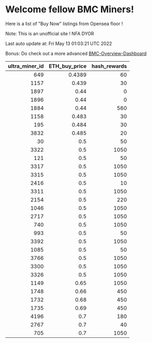 # Welcome fellow BMC Miners!
Here is a list of "Buy Now" listings from Opensea floor !

Note: This is an unofficial site ! NFA DYOR

Last auto update at: Fri May 13 01:03:21 UTC 2022

Bonus: Do check out a more advanced [BMC-Overview-Dashboard](https://dune.com/defifunk/BMC-Overview-Dashboard)


|   ultra_miner_id |   ETH_buy_price |   hash_rewards |
|-----------------:|----------------:|---------------:|
|              649 |          0.4389 |             60 |
|             1157 |          0.439  |             30 |
|             1897 |          0.44   |              0 |
|             1896 |          0.44   |              0 |
|             1884 |          0.44   |            560 |
|             1158 |          0.483  |             30 |
|              195 |          0.484  |             30 |
|             3832 |          0.485  |             20 |
|               30 |          0.5    |             50 |
|             3322 |          0.5    |           1050 |
|              121 |          0.5    |             50 |
|             3317 |          0.5    |           1050 |
|             3315 |          0.5    |           1050 |
|             2416 |          0.5    |             10 |
|             3311 |          0.5    |           1050 |
|             2154 |          0.5    |            220 |
|             1046 |          0.5    |           1050 |
|             2717 |          0.5    |           1050 |
|              740 |          0.5    |           1050 |
|              993 |          0.5    |             50 |
|             3392 |          0.5    |           1050 |
|             1085 |          0.5    |             50 |
|             3766 |          0.5    |           1050 |
|             3300 |          0.5    |           1050 |
|             3326 |          0.5    |           1050 |
|             1149 |          0.65   |           1050 |
|             1748 |          0.66   |            450 |
|             1732 |          0.68   |            450 |
|             1735 |          0.69   |            450 |
|             4196 |          0.7    |            180 |
|             2767 |          0.7    |             40 |
|              705 |          0.7    |           1050 |